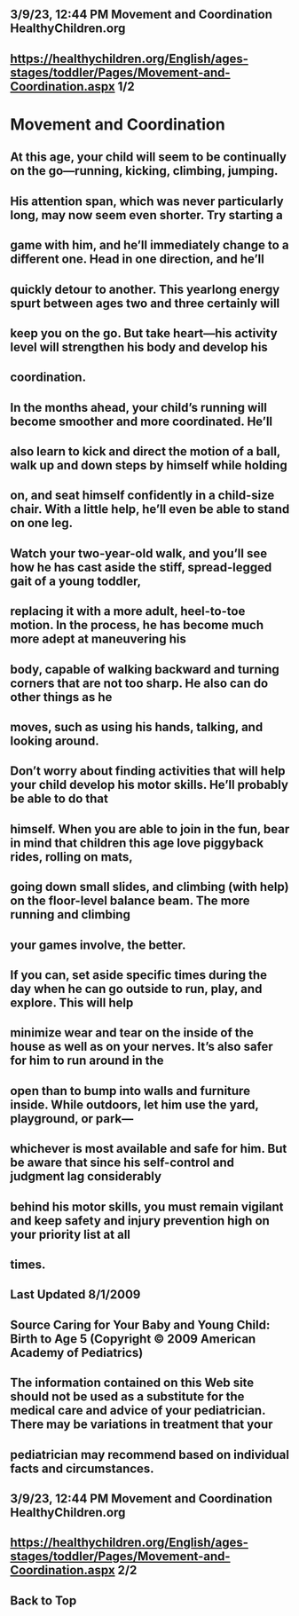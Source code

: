 ## 3/9/23, 12:44 PM Movement and Coordination HealthyChildren.org 

## https://healthychildren.org/English/ages-stages/toddler/Pages/Movement-and-Coordination.aspx 1/2 

# Movement and Coordination 

## At this age, your child will seem to be continually on the go—running, kicking, climbing, jumping. 

## His attention span, which was never particularly long, may now seem even shorter. Try starting a 

## game with him, and he’ll immediately change to a different one. Head in one direction, and he’ll 

## quickly detour to another. This yearlong energy spurt between ages two and three certainly will 

## keep you on the go. But take heart—his activity level will strengthen his body and develop his 

## coordination. 

## In the months ahead, your child’s running will become smoother and more coordinated. He’ll 

## also learn to kick and direct the motion of a ball, walk up and down steps by himself while holding 

## on, and seat himself confidently in a child-size chair. With a little help, he’ll even be able to stand on one leg. 

## Watch your two-year-old walk, and you’ll see how he has cast aside the stiff, spread-legged gait of a young toddler, 

## replacing it with a more adult, heel-to-toe motion. In the process, he has become much more adept at maneuvering his 

## body, capable of walking backward and turning corners that are not too sharp. He also can do other things as he 

## moves, such as using his hands, talking, and looking around. 

## Don’t worry about finding activities that will help your child develop his motor skills. He’ll probably be able to do that 

## himself. When you are able to join in the fun, bear in mind that children this age love piggyback rides, rolling on mats, 

## going down small slides, and climbing (with help) on the floor-level balance beam. The more running and climbing 

## your games involve, the better. 

## If you can, set aside specific times during the day when he can go outside to run, play, and explore. This will help 

## minimize wear and tear on the inside of the house as well as on your nerves. It’s also safer for him to run around in the 

## open than to bump into walls and furniture inside. While outdoors, let him use the yard, playground, or park— 

## whichever is most available and safe for him. But be aware that since his self-control and judgment lag considerably 

## behind his motor skills, you must remain vigilant and keep safety and injury prevention high on your priority list at all 

## times. 

## Last Updated 8/1/2009 

## Source Caring for Your Baby and Young Child: Birth to Age 5 (Copyright © 2009 American Academy of Pediatrics) 

## The information contained on this Web site should not be used as a substitute for the medical care and advice of your pediatrician. There may be variations in treatment that your 

## pediatrician may recommend based on individual facts and circumstances. 


## 3/9/23, 12:44 PM Movement and Coordination HealthyChildren.org 

## https://healthychildren.org/English/ages-stages/toddler/Pages/Movement-and-Coordination.aspx 2/2 

## Back to Top 


